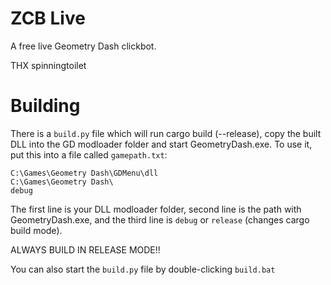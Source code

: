 # ZCB Live

A free live Geometry Dash clickbot.

THX spinningtoilet

# Building

There is a `build.py` file which will run cargo build (--release), copy the built DLL into the GD modloader folder
and start GeometryDash.exe. To use it, put this into a file called `gamepath.txt`:

```
C:\Games\Geometry Dash\GDMenu\dll
C:\Games\Geometry Dash\
debug
```

The first line is your DLL modloader folder, second line is the path with GeometryDash.exe, and the third line
is `debug` or `release` (changes cargo build mode).

ALWAYS BUILD IN RELEASE MODE!!

You can also start the `build.py` file by double-clicking `build.bat`

